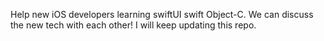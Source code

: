 Help new iOS developers learning swiftUI swift Object-C.
We can discuss the new tech with each other!
I will keep updating this repo.
